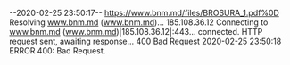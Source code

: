 --2020-02-25 23:50:17--  https://www.bnm.md/files/BROSURA_1.pdf%0D
Resolving www.bnm.md (www.bnm.md)... 185.108.36.12
Connecting to www.bnm.md (www.bnm.md)|185.108.36.12|:443... connected.
HTTP request sent, awaiting response... 400 Bad Request
2020-02-25 23:50:18 ERROR 400: Bad Request.

